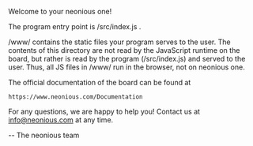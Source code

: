 Welcome to your neonious one!

The program entry point is /src/index.js .

/www/ contains the static files your program serves to the user. The contents
of this directory are not read by the JavaScript runtime on the board, but
rather is read by the program (/src/index.js) and served to the user. Thus, all
JS files in /www/ run in the browser, not on neonious one.

The official documentation of the board can be found at

    https://www.neonious.com/Documentation

For any questions, we are happy to help you! Contact us at info@neonious.com at
any time.

-- The neonious team

